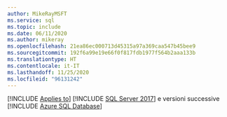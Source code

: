 ```yaml
---
author: MikeRayMSFT
ms.service: sql
ms.topic: include
ms.date: 06/11/2020
ms.author: mikeray
ms.openlocfilehash: 21ea86ec000713d45315a97a369caa547b45bee9
ms.sourcegitcommit: 192f6a99e19e66f0f817fdb1977f564b2aaa133b
ms.translationtype: HT
ms.contentlocale: it-IT
ms.lasthandoff: 11/25/2020
ms.locfileid: "96131242"
---
```

[!INCLUDE [Applies to](../../includes/applies-md.md)] [!INCLUDE [SQL Server 2017](_ss2017.md)] e versioni successive [!INCLUDE [Azure SQL Database](../../includes/applies-to-version/_asdb.md)]
